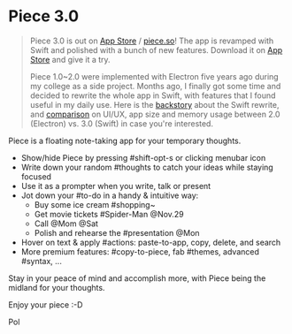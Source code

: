# Piece 3.0

> Piece 3.0 is out on [App Store](https://piece.so) / [piece.so](https://piece.so)! The app is revamped with Swift and polished with a bunch of new features. Download it on [App Store](https://piece.so) and give it a try.
> 
> Piece 1.0~2.0 were implemented with Electron five years ago during my college as a side project. Months ago, I finally got some time and decided to rewrite the whole app in Swift, with features that I found useful in my daily use. Here is the [backstory](https://news.ycombinator.com/item?id=29311778) about the Swift rewrite, and [comparison](https://twitter.com/polchen_/status/1429224010852626440) on UI/UX, app size and memory usage between 2.0 (Electron) vs. 3.0 (Swift) in case you're interested.

Piece is a floating note-taking app for your temporary thoughts.

- Show/hide Piece by pressing #shift-opt-s or clicking menubar icon
- Write down your random #thoughts to catch your ideas while staying focused
- Use it as a prompter when you write, talk or present
- Jot down your #to-do in a handy & intuitive way:
    - Buy some ice cream #shopping~
    - Get movie tickets #Spider-Man @Nov.29
    - Call @Mom @Sat
    - Polish and rehearse the #presentation @Mon
- Hover on text & apply #actions: paste-to-app, copy, delete, and search
- More premium features: #copy-to-piece, fab #themes, advanced #syntax, ...

Stay in your peace of mind and accomplish more, with Piece being the midland for your thoughts.

Enjoy your piece :-D

Pol
